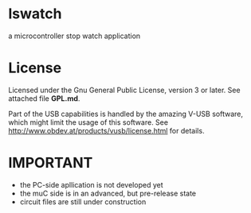 lswatch
=======

a microcontroller stop watch application


License
=======

Licensed under the Gnu General Public License, version 3 or later. See attached file **GPL.md**.

Part of the USB capabilities is handled by the amazing V-USB software, which might limit the usage 
of this software. See http://www.obdev.at/products/vusb/license.html for details.


IMPORTANT
=========

  * the PC-side apllication is not developed yet
  * the muC side is in an advanced, but pre-release state
  * circuit files are still under construction
